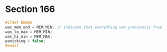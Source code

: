 # Section 166

```c << Set initial values of key variables >>+=
#ifdef DEBUG
was_mem_end = MEM_MIN; // indicate that everything was previously free
was_lo_max = MEM_MIN;
was_hi_min = MEM_MAX;
panicking = false;
#endif
```
